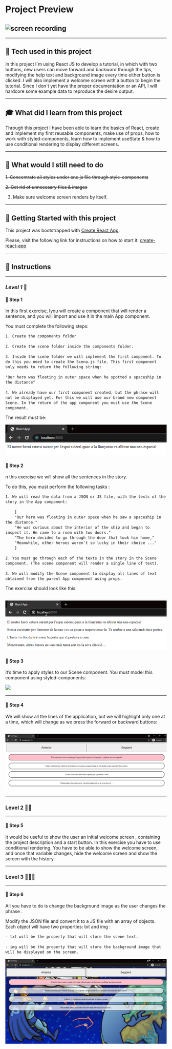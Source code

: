 # **Project Preview**



## ![screen recording](https://github.com/Pabl0Parra/TUTORIAL-APP-REACT/blob/solutions/public/assets/screen-recording.gif)

---

## :wrench: **Tech used in this project**



In this project I´m using React JS to develop a tutorial, in which with two buttons, new users can move forward and backward through the tips, modifying the help text and background image every time either button is clicked.
I will also implement a welcome screen with a button to begin the tutorial.
Since I don´t yet have the proper documentation or an API, I will hardcore some example data to reproduce the desire output.

---

## :mortar_board: **What did I learn from this project**



Through this project I have been able to learn the basics of React, create and implement my first reusable components, make use of props, how to work with styled-components, learn how to implement useState & how to use conditional rendering to display different screens.

---

## :memo: **What would I still need to do**

~~1. Concentrate all styles under one js file through style-components~~

~~2. Get rid of unnecesary files & images~~

3. Make sure welcome screen renders by itself.

---
## :seedling: **Getting Started with this project**



This project was bootstrapped with [Create React App](https://github.com/facebook/create-react-app).

Please, visit the following link for instructions on how to start it: [create-react-app](https://create-react-app.dev/)

---

## :bookmark_tabs: **Instructions**

---

### **_Level 1_** :star2:



#### :paw_prints: **Step 1**

In this first exercise, Iyou will create a component that will render a sentence, and you will import and use it in the main App component.

You must complete the following steps:

    1. Create the components folder

    2. Create the scene folder inside the components folder.

    3. Inside the scene folder we will implement the first component. To do this you need to create the Scena.js file. This first component only needs to return the following string:

    "Our hero was floating in outer space when he spotted a spaceship in the distance"

    4. We already have our first component created, but the phrase will not be displayed yet. For this we will use our brand new component Scene. In the return of the app component you must use the Scene component.

The result must be:

![screenshot](https://github.com/Pabl0Parra/TUTORIAL-APP-REACT/blob/solutions/public/assets/nau-espacial.png)

#### :paw_prints: **Step 2**

n this exercise we will show all the sentences in the story.

To do this, you must perform the following tasks :

    1. We will read the data from a JSON or JS file, with the texts of the story in the App component:

        [
        "Our hero was floating in outer space when he saw a spaceship in the distance."
        "He was curious about the interior of the ship and began to inspect it. He came to a room with two doors."
        "The hero decided to go through the door that took him home,"
        "Meanwhile, other heroes weren't so lucky in their choice ..."
        ]

    2. You must go through each of the texts in the story in the Scene component. (The scene component will render a single line of text).

    3. We will modify the Scene component to display all lines of text obtained from the parent App component using props.

The exercise should look like this:

## ![](https://github.com/Pabl0Parra/TUTORIAL-APP-REACT/blob/solutions/public/assets/history.png)

#### :paw_prints: **Step 3**

It’s time to apply styles to our Scene component. You must model this component using styled-components:

![](../tutorial/public/assets/full-history.png)

---

#### :paw_prints: **Step 4**

We will show all the lines of the application, but we will highlight only one at a time, which will change as we press the forward or backward buttons:

## ![](https://github.com/Pabl0Parra/TUTORIAL-APP-REACT/blob/solutions/public/assets/history2.png)

---
### **Level 2** :star2::star2:

---

#### :paw_prints: **Step 5**

It would be useful to show the user an initial welcome screen , containing the project description and a start button. In this exercise you have to use conditional rendering.
You have to be able to show the welcome screen, and once that variable changes, hide the welcome screen and show the screen with the history.

---

### **Level 3** :star2::star2::star2:

---

#### :paw_prints: **Step 6**

All you have to do is change the background image as the user changes the phrase .

Modify the JSON file and convert it to a JS file with an array of objects. Each object will have two properties: txt and img :

    - txt will be the property that will store the scene text.

    - img will be the property that will store the background image that will be displayed on the screen.

![full tutorial](https://github.com/Pabl0Parra/TUTORIAL-APP-REACT/blob/solutions/public/assets/history-complete.png)

